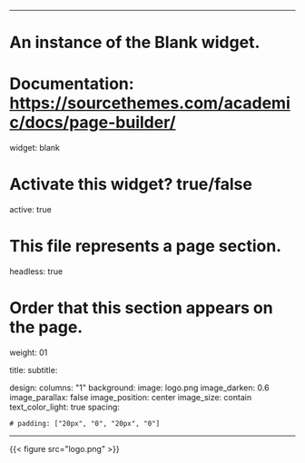 
---
# An instance of the Blank widget.
# Documentation: https://sourcethemes.com/academic/docs/page-builder/
widget: blank

# Activate this widget? true/false
active: true

# This file represents a page section.
headless: true

# Order that this section appears on the page.
weight: 01

title:
subtitle:

design:
  columns: "1"
  background:
    image: logo.png
    image_darken: 0.6
    image_parallax: false
    image_position: center
    image_size: contain
    text_color_light: true
  spacing:

    # padding: ["20px", "0", "20px", "0"]
---

{{< figure src="logo.png" >}}


